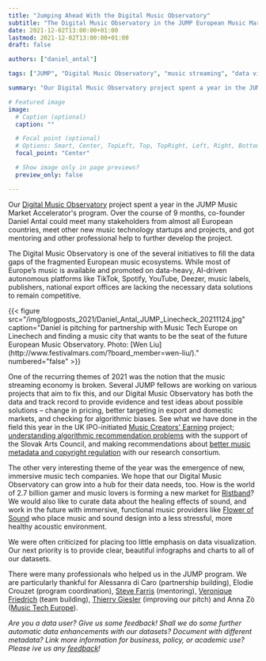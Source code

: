 ```yaml
---
title: "Jumping Ahead With the Digital Music Observatory"
subtitle: "The Digital Music Observatory in the JUMP European Music Market Accelerator"
date: 2021-12-02T13:00:00+01:00
lastmod: 2021-12-02T13:00:00+01:00
draft: false

authors: ["daniel_antal"]

tags: ["JUMP", "Digital Music Observatory", "music streaming", "data visualization"]

summary: "Our Digital Music Observatory project spent a year in the JUMP Music Market Accelerator's program. Over the course of 9 months, co-founder Daniel Antal could meet many stakeholders from almost all European countries, meet other new music technology startups and projects, and got mentoring and other professional help to further develop the project."

# Featured image
image:
  # Caption (optional)
  caption: ""

  # Focal point (optional)
  # Options: Smart, Center, TopLeft, Top, TopRight, Left, Right, BottomLeft, Bottom, BottomRight
  focal_point: "Center"

  # Show image only in page previews?
  preview_only: false

---
```


Our [Digital Music Observatory](https://music.dataobservatory.eu/) project spent a year in the JUMP Music Market Accelerator's program. Over the course of 9 months, co-founder Daniel Antal could meet many stakeholders from almost all European countries, meet other new music technology startups and projects, and got mentoring and other professional help to further develop the project.

The Digital Music Observatory is one of the several initiatives to fill the data gaps of the fragmented European music ecosystems.  While most of Europe’s music is available and promoted on data-heavy, AI-driven autonomous platforms like TikTok, Spotify, YouTube, Deezer, music labels, publishers, national export offices are lacking the necessary data solutions to remain competitive.

<td style="text-align: center;">{{< figure src="/img/blogposts_2021/Daniel_Antal_JUMP_Linecheck_20211124.jpg" caption="Daniel is pitching for partnership with Music Tech Europe on Linechech and finding a music city that wants to be the seat of the future European Music Observatory. Photo: [Wen Liu](http://www.festivalmars.com/?board_member=wen-liu/)." numbered="false" >}}</td>

One of the recurring themes of 2021 was the notion that the music streaming economy is broken. Several JUMP fellows are working on various projects that aim to fix this, and our Digital Music Observatory has both the data and track record to provide evidence and test ideas about possible solutions – change in pricing, better targeting in export and domestic markets, and checking for algorithmic biases. See what we have done in the field this year in the UK IPO-initiated [Music Creators' Earning](https://music.dataobservatory.eu/publication/mce_empirical_streaming_2021/) project; [understanding algorithmic recommendation problems](https://music.dataobservatory.eu/publication/listen_local_2020/) 
with the support of the Slovak Arts Council, and making recommendations about [better music metadata and copyright regulation](https://music.dataobservatory.eu/publication/european_visibilitiy_2021/) with our research consortium.

The other very interesting theme of the year was the emergence of new, immersive music tech companies.  We hope that our Digital Music Observatory can grow into a hub for their data needs, too. How is the world of 2.7 billion gamer and music lovers is forming a new market for [Ristband](https://www.ristband.co/)? We would also like to curate data about the healing effects of sound, and work in the future with immersive, functional music providers like [Flower of Sound](http://flowerofsound.machinejockey.net/) who place music and sound design into a less stressful, more healthy acoustic environment.

We were often criticized for placing too little emphasis on data visualization. Our next priority is to provide clear, beautiful infographs and charts to all of our datasets.

There were many professionals who helped us in the JUMP program. We are particularly thankful for Alessanra di Caro (partnership building), Elodie Crouzet (program coordination), [Steve Farris](http://stevefarrismusic.com/) (mentoring), [Veronique Friedrich](https://www.holz-consulting.de/en/veronique_friedrich/) (team building), [Thierry Giesler](https://speakerscoachbrussels.com/index.html) (improving our pitch) and Anna Zò ([Music Tech Europe](https://musictecheurope.org/)).

*Are you a data user? Give us some feedback! Shall we do some further automatic data enhancements with our datasets? Document with different metadata? Link more information for business, policy, or academic use? Please ive us any [feedback](https://reprex.nl/#contact)!*
